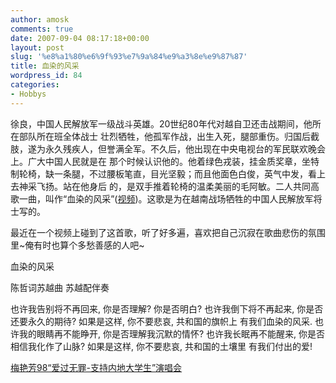 ```yaml
---
author: amosk
comments: true
date: 2007-09-04 08:17:18+00:00
layout: post
slug: '%e8%a1%80%e6%9f%93%e7%9a%84%e9%a3%8e%e9%87%87'
title: 血染的风采
wordpress_id: 84
categories:
- Hobbys
---
```


徐良，中国人民解放军一级战斗英雄。20世纪80年代对越自卫还击战期间，他所在部队所在班全体战士 壮烈牺牲，他孤军作战，出生入死，腿部重伤。归国后截肢，遂为永久残疾人，但誉满全军。不久后，他出现在中央电视台的军民联欢晚会上。广大中国人民就是在 那个时候认识他的。他着绿色戎装，挂金质奖章，坐特制轮椅，缺一条腿，不过腰板笔直，目光坚毅；而且他面色白俊，英气中发，看上去神采飞扬。站在他身后 的，是双手推着轮椅的温柔美丽的毛阿敏。二人共同高歌一曲，叫作“血染的风采”([视频](http://www.youtube.com/watch?v=1a6Iyt96Wr8))。这歌是为在越南战场牺牲的中国人民解放军将士写的。


最近在一个视频上碰到了这首歌，听了好多遍，喜欢把自己沉寂在歌曲悲伤的氛围里~俺有时也算个多愁善感的人吧~

血染的风采

陈哲词苏越曲
苏越配伴奏
<!-- more -->
也许我告别将不再回来,
你是否理解?
你是否明白?
也许我倒下将不再起来,
你是否还要永久的期待?
如果是这样,
你不要悲哀,
共和国的旗帜上
有我们血染的风采.
也许我的眼睛再不能睁开,
你是否理解我沉默的情怀?
也许我长眠再不能醒来,
你是否相信我化作了山脉?
如果是这样,
你不要悲哀,
共和国的土壤里
有我们付出的爱!





[梅艳芳98“爱过无罪-支持内地大学生”演唱会](http://www.youtube.com/watch?v=EQW-0jpbVk4)
